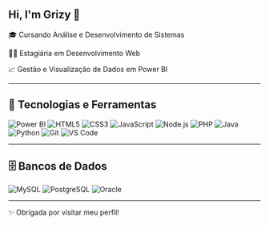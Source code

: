 ## Hi, I'm Grizy 👋

🎓 Cursando Análise e Desenvolvimento de Sistemas

👨‍💻 Estagiária em Desenvolvimento Web

📈 Gestão e Visualização de Dados em Power BI

---

## 🚀 Tecnologias e Ferramentas
![Power BI](https://img.shields.io/badge/Power%20BI-F2C811?style=plastic&logo=powerbi&logoColor=black)
![HTML5](https://img.shields.io/badge/HTML5-E34F26?style=plastic&logo=html5&logoColor=white)
![CSS3](https://img.shields.io/badge/CSS3-1572B6?style=plastic&logo=css3&logoColor=white)
![JavaScript](https://img.shields.io/badge/JavaScript-F7DF1E?style=plastic&logo=javascript&logoColor=black)
![Node.js](https://img.shields.io/badge/Node.js-339933?style=plastic&logo=node.js&logoColor=white)
![PHP](https://img.shields.io/badge/PHP-777BB4?style=plastic&logo=php&logoColor=white)
![Java](https://img.shields.io/badge/Java-ED8B00?style=plastic&logo=openjdk&logoColor=white)
![Python](https://img.shields.io/badge/Python-3776AB?style=plastic&logo=python&logoColor=white)
![Git](https://img.shields.io/badge/Git-F05032?style=plastic&logo=git&logoColor=white)
![VS Code](https://img.shields.io/badge/VS%20Code-007ACC?style=plastic&logo=visualstudiocode&logoColor=white)

---

## 🗄️ Bancos de Dados
![MySQL](https://img.shields.io/badge/MySQL-4479A1?style=plastic&logo=mysql&logoColor=white)
![PostgreSQL](https://img.shields.io/badge/PostgreSQL-336791?style=plastic&logo=postgresql&logoColor=white)
![Oracle](https://img.shields.io/badge/Oracle-F80000?style=plastic&logo=oracle&logoColor=white)

---

✨ Obrigada por visitar meu perfil!
<!--
**grizyqueiroz/grizyqueiroz** is a ✨ _special_ ✨ repository because its `README.md` (this file) appears on your GitHub profile.

Here are some ideas to get you started:

- 🔭 I’m currently working on ...
- 🌱 I’m currently learning ...
- 👯 I’m looking to collaborate on ...
- 🤔 I’m looking for help with ...
- 💬 Ask me about ...
- 📫 How to reach me: ...
- 😄 Pronouns: ...
- ⚡ Fun fact: ...
-->
